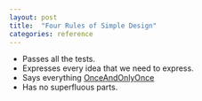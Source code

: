 ```yaml
---
layout: post
title:  "Four Rules of Simple Design"
categories: reference
---
```

- Passes all the tests.
- Expresses every idea that we need to express.
- Says everything [OnceAndOnlyOnce](http://c2.com/cgi/wiki?OnceAndOnlyOnce)
- Has no superfluous parts.
